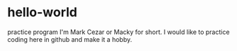 # hello-world
practice program
I'm Mark Cezar or Macky for short. I would like to practice coding here in github and make it a hobby.
